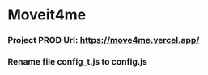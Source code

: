 # Moveit4me

### Project PROD Url: https://move4me.vercel.app/


### Rename file config_t.js to config.js